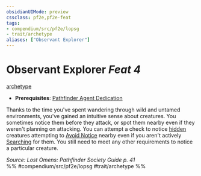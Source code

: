 ```yaml
---
obsidianUIMode: preview
cssclass: pf2e,pf2e-feat
tags:
- compendium/src/pf2e/lopsg
- trait/archetype
aliases: ["Observant Explorer"]
---
```

# Observant Explorer  *Feat 4*  
[archetype](archetype.md "Archetype Feat Trait")  

- **Prerequisites**: [Pathfinder Agent Dedication](pathfinder-agent-dedication-lowg.md)

Thanks to the time you've spent wandering through wild and untamed environments, you've gained an intuitive sense about creatures. You sometimes notice them before they attack, or spot them nearby even if they weren't planning on attacking. You can attempt a check to notice [hidden](conditions.md#Hidden) creatures attempting to [Avoid Notice](avoid-notice.md) nearby even if you aren't actively [Searching](search.md) for them. You still need to meet any other requirements to notice a particular creature.

*Source: Lost Omens: Pathfinder Society Guide p. 41*  
%% #compendium/src/pf2e/lopsg #trait/archetype %%